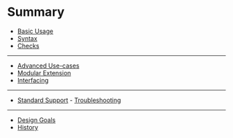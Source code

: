 # Summary

- [Basic Usage](./basic_usage.md)
- [Syntax](./yaml_syntax.md)
- [Checks](./checks.md)

---

- [Advanced Use-cases](./advanced_usecases.md)
- [Modular Extension](./modular_extension.md)
- [Interfacing]()

---

- [Standard Support](./standard_support.md)
- [Troubleshooting]() 

---

- [Design Goals](./design_goals.md)
- [History](./history.md)
